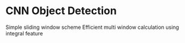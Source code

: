 # CNN Object Detection

Simple sliding window scheme
Efficient multi window calculation using integral feature 
